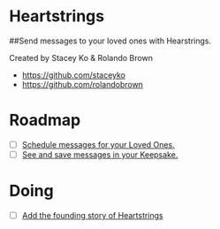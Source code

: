# Heartstrings

##Send messages to your loved ones with Hearstrings.


Created by Stacey Ko & Rolando Brown
- https://github.com/staceyko
- https://github.com/rolandobrown

# Roadmap

- [ ] [Schedule messages for your Loved Ones.](#Roadmap:1)
- [ ] [See and save messages in your Keepsake.](#Roadmap:2)

# Doing

- [ ] [Add the founding story of Heartstrings](#Doing:3)
